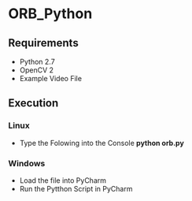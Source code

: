 # ORB_Python
## Requirements
* Python 2.7
* OpenCV 2 
* Example Video File

## Execution
### Linux
* Type the Folowing into the Console
    <b>python orb.py</b>

### Windows
* Load the file into PyCharm
* Run the Pytthon Script in PyCharm
